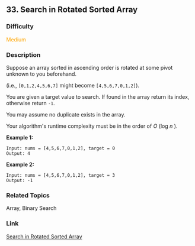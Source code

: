 ## 33. Search in Rotated Sorted Array
### Difficulty

 <font color=orange>Medium</font>

### Description

Suppose an array sorted in ascending order is rotated at some pivot unknown to
you beforehand.

(i.e., `[0,1,2,4,5,6,7]` might become `[4,5,6,7,0,1,2]`).

You are given a target value to search. If found in the array return its
index, otherwise return `-1`.

You may assume no duplicate exists in the array.

Your algorithm's runtime complexity must be in the order of  _O_ (log  _n_ ).

**Example 1:**
            Input: nums = [4,5,6,7,0,1,2], target = 0    Output: 4    

**Example 2:**
            Input: nums = [4,5,6,7,0,1,2], target = 3    Output: -1


### Related Topics

Array, Binary Search


### Link
[Search in Rotated Sorted Array](https://leetcode.com/problems/search-in-rotated-sorted-array)
